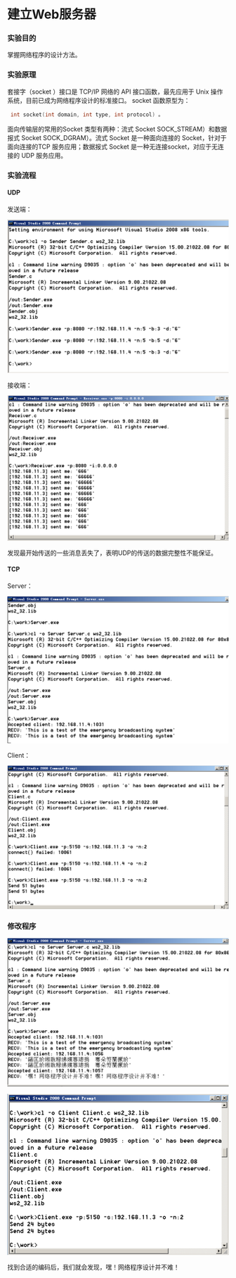 # 建立Web服务器

### 实验目的

掌握网络程序的设计方法。

### 实验原理

套接字（socket ）接口是 TCP/IP 网络的 API 接口函数，最先应用于 Unix 操作系统，目前已成为网络程序设计的标准接口。
socket 函数原型为：

```c
 int socket(int domain, int type, int protocol) 。
```

面向传输层的常用的Socket 类型有两种：流式 Socket SOCK_STREAM）和数据报式 Socket SOCK_DGRAM）。流式 Socket 是一种面向连接的 Socket，针对于面向连接的TCP 服务应用；数据报式 Socket 是一种无连接socket，对应于无连接的 UDP 服务应用。

### 实验流程

#### UDP

发送端：

![image-20200627224652458](Report_4.assets/image-20200627224652458.png)

接收端：

![image-20200627224623171](Report_4.assets/image-20200627224623171.png)

发现最开始传送的一些消息丢失了，表明UDP的传送的数据完整性不能保证。

#### TCP

Server：

![image-20200627225538369](Report_4.assets/image-20200627225538369.png)

Client：

![image-20200627225550797](Report_4.assets/image-20200627225550797.png)

### 修改程序

![image-20200627230038463](Report_4.assets/image-20200627230038463.png)

![image-20200627230059903](Report_4.assets/image-20200627230059903.png)

找到合适的编码后，我们就会发现，嘿！网络程序设计并不难！